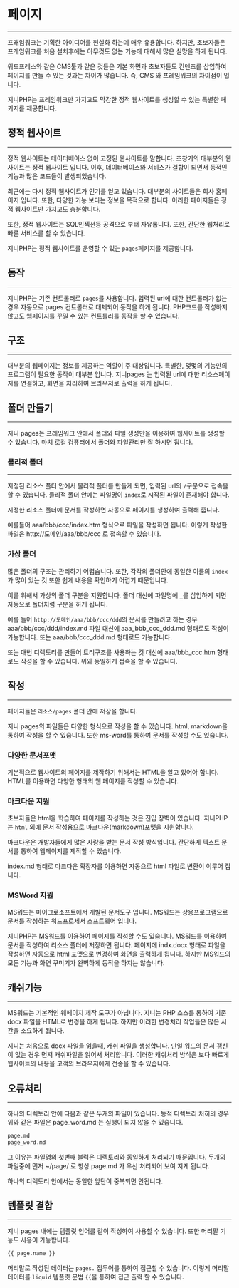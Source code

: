 # 페이지
---
프래임워크는 기획한 아이디어를 현실화 하는데 매우 유용합니다. 하지만, 초보자들은 프레임워크를 처음 설치후에는 아무것도 없는 기능에 대해서 많은 실망을 하게 됩니다.

워드프레스와 같은 CMS툴과 같은 것들은 기본 화면과 초보자들도 컨덴츠를 삽입하여 페이지를 만들 수 있는 것과는 차이가 많습니다. 즉, CMS 와 프레임워크의 차이점이 입니다.

지니PHP는 프레임워크만 가지고도 막강한 정적 웹사이트를 생성할 수 있는 특별한 페키지를 제공합니다. 

## 정적 웹사이트
---
정적 웹사이트는 데이터베이스 없이 고정된 웹사이트를 말합니다. 초창기의 대부분의 웹사이트는 정적 웹사이트 입니다. 이후, 데이터베이스와 서비스가 결합이 되면서 동적인 기능과
많은 코드들이 발생되었습니다.

최근에는 다시 정적 웹사이트가 인기를 얻고 있습니다. 대부분의 사이트들은 회사 홈페이지 입니다. 또한, 다양한 기능 보다는 정보을 목적으로 합니다.
이러한 페이지들은 정적 웹사이트만 가지고도 충분합니다.

또한, 정적 웹사이트는 SQL인젝션등 공격으로 부터 자유롭니다. 또한, 간단한 웹처리로 빠른 서비스를 할 수 있습니다.

지니PHP는 정적 웹사이트를 운영할 수 있는 `pages`페키지를 제공합니다.

## 동작
---
지니PHP는 기존 컨트롤러로 `pages`를 사용합니다. 입력된 url에 대한 컨트롤러가 없는 경우 자동으로 pages 컨트롤러로 대체되어 동작을 하게 됩니다.
PHP코드를 작성하지 않고도 웹페이지를 꾸밀 수 있는 컨트롤러를 동작을 할 수 있습니다.


## 구조
---
대부분의 웹페이지는 정보를 제공하는 역할이 주 대상입니다. 특별한, 몇몇의 기능만의 프로그램이 필요한 동작이 대부분 입니다.
지니pages 는 입력된 url에 대한 리소스페이지를 연결하고, 화면을 처리하여 브라우저로 출력을 하게 됩니다.

## 폴더 만들기
---
지니 pages는 프레임워크 안에서 폴더와 파일 생성만을 이용하여 웹사이트를 생성할 수 있습니다.
마치 로컬 컴퓨터에서 폴더와 파일관리만 잘 하시면 됩니다.

### 물리적 폴더
---
지정된 리소스 폴더 안에서 물리적 폴더를 만들게 되면, 입력된 url의 `/`구분으로 접속을 할 수 있습니다.
물리적 폴더 안에는 파일명이 `index`로 시작된 파일이 존재해야 합니다.

지정한 리소스 폴더에 문서를 작성하면 자동으로 페이지를 생성하여 출력해 줍니다.

예를들어 aaa/bbb/ccc/index.htm 형식으로 파일을 작성하면 됩니다. 
이렇게 작성한 파일은 http://도메인/aaa/bbb/ccc 로 접속할 수 있습니다.


### 가상 폴더
많은 폴더의 구조는 관리하기 어렵습니다. 또한, 각각의 폴더안에 동일한 이름의 `index`가 많이 있는 것 또한 쉽게 내용을 확인하기 어렵기 때문입니다.

이를 위해서 가상의 폴더 구분을 지원합니다. 폴더 대신에 파일명에 `_`를 삽입하게 되면 자동으로 폴더처럼 구분을 하게 됩니다.

예를 들어
`http://도메인/aaa/bbb/ccc/ddd`의 문서를 만들려고 하는 경우 aaa/bbb/ccc/ddd/index.md 파일 대신에 aaa_bbb_ccc_ddd.md 형태로도 작성이 가능합니다.
또는 aaa/bbb/ccc_ddd.md 형태로도 가능합니다.

또는 매번 디렉토리를 만들어 트리구조를 사용하는 것 대신에
aaa/bbb_ccc.htm 형태로도 작성을 할 수 있습니다. 위와 동일하게 접속을 할 수 있습니다.


## 작성
---
페이지들은 `리소스/pages` 폴더 안에 저장을 합니다.

지니 pages의 파일들은 다양한 형식으로 작성을 할 수 있습니다. html, markdown을 통하여 작성을 할 수 있습니다.
또한 ms-word를 통하여 문서를 작성할 수도 있습니다.

### 다양한 문서포맷
기본적으로 웹사이트의 페이지를 제작하기 위해서는 HTML을 알고 있어야 합니다. 
HTML를 이용하면 다양한 형태의 웹 페이지를 작성할 수 있습니다.


### 마크다운 지원
초보자들은 html을 학습하여 페이지를 작성하는 것은 진입 장벽이 있습니다.
지니PHP는 `html` 외에 문서 작성용으로 마크다운(markdown)포맷을 지원합니다.

마크다운은 개발자들에게 많은 사랑을 받는 문서 작성 방식입니다.
간단하게 텍스트 문서를 통하여 웹페이지를 제작할 수 있습니다.

index.md 형태로 마크다운 확장자를 이용하면 자동으로 html 파일로 변환이 이루어 집니다.

### MSWord 지원
MS워드는 마이크로소프트에서 개발된 문서도구 입니다. 
MS워드는 상용프로그램으로 문서를 작성하는 워드프로세서 소프트웨어 입니다.

지니PHP는 MS워드를 이용하여 페이지를 작성할 수도 있습니다. 
MS워드를 이용하여 문서를 작성하여 리소스 폴더에 저장하면 됩니다. 
페이지에 indx.docx 형태로 파일을 작성하면 자동으로 html 포맷으로 변경하여 화면을 출력하게 됩니다.
하지만 MS워드의 모든 기능과 화면 꾸미기가 완벽하게 동작을 하지는 않습니다.  


## 캐쉬기능
---
MS워드는 기본적인 웨페이지 제작 도구가 아닙니다. 지니는 PHP 소스를 통하여 기존 docx 파일을 HTML로 변경을 하게 됩니다.
하지만 이러한 변경처리 작업들은 많은 시간을 소요하게 됩니다.

지니는 처음으로 docx 파일을 읽을때, 캐쉬 파일을 생성합니다. 만일 워드의 문서 갱신이 없는 경우 먼저 캐쉬파일을 읽어서
처리합니다. 이러한 캐쉬처리 방식은 보다 빠르게 웹사이트의 내용을 고객의 브라우저에게 전송을 할 수 있습니다.


## 오류처리
---
하나의 디렉토리 안에 다음과 같은 두개의 파일이 있습니다. 동적 디렉토리 처히의 경우 위와 같은 파일은
page_word.md 는 실행이 되지 않을 수 있습니다.

```php
page.md
page_word.md
```

그 이유는 파일명의 첫번째 블럭은 디렉토리와 동일하게 처리되기 때문입니다. 두개의 파일중에 먼저 ~/page/ 로
항상 page.md 가 우선 처리되어 보여 지게 됩니다.

하나의 디렉토리 안에서는 동일한 앞단이 중복되면 안됩니다.  


## 템플릿 결합
---
지니 pages 내에는 템플릿 언어를 같이 작성하여 사용할 수 있습니다.
또한 머리말 기능도 사용이 가능합니다.

```php
{{ page.name }}
```

머리말로 작성된 데이터는 `pages.` 접두어를 통하여 접근할 수 있습니다. 이렇게 머리말 데이터를 `liquid` 템플릿 문법 `{{`을 통하여 접근 출력 할 수 있습니다.